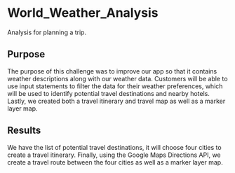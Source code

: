 # World_Weather_Analysis
Analysis for planning a trip.

## Purpose

The purpose of this challenge was to improve our app so that it contains weather descriptions along with our weather data.
Customers will be able to use input statements to filter the data for their weather preferences,
which will be used to identify potential travel destinations and nearby hotels.
Lastly, we created both a travel itinerary and travel map as well as a marker layer map.
## Results
We have the list of potential travel destinations, it will choose four cities to create a travel itinerary. Finally, using the Google Maps Directions API, we create a travel route between the four cities as well as a marker layer map.


   


